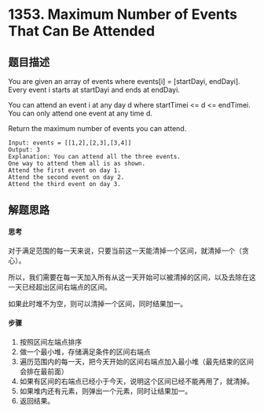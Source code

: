 # 1353. Maximum Number of Events That Can Be Attended
## 题目描述
You are given an array of events where events[i] = [startDayi, endDayi]. Every event i starts at startDayi and ends at endDayi.

You can attend an event i at any day d where startTimei <= d <= endTimei. You can only attend one event at any time d.

Return the maximum number of events you can attend.

```
Input: events = [[1,2],[2,3],[3,4]]
Output: 3
Explanation: You can attend all the three events.
One way to attend them all is as shown.
Attend the first event on day 1.
Attend the second event on day 2.
Attend the third event on day 3.
```

## 解题思路

#### 思考

对于满足范围的每一天来说，只要当前这一天能清掉一个区间，就清掉一个（贪心）。

所以，我们需要在每一天加入所有从这一天开始可以被清掉的区间，以及去除在这一天已经超出区间右端点的区间。

如果此时堆不为空，则可以清掉一个区间，同时结果加一。

#### 步骤

1. 按照区间左端点排序
2. 做一个最小堆，存储满足条件的区间右端点
3. 遍历范围内的每一天，把今天开始的区间右端点加入最小堆（最先结束的区间会排在最前面）
4. 如果有区间的右端点已经小于今天，说明这个区间已经不能再用了，就清掉。
5. 如果堆内还有元素，则弹出一个元素，同时让结果加一。
6. 返回结果。